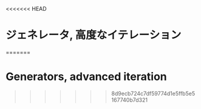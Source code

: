 
<<<<<<< HEAD
# ジェネレータ, 高度なイテレーション
=======
# Generators, advanced iteration
>>>>>>> 8d9ecb724c7df59774d1e5ffb5e5167740b7d321
